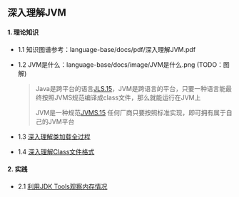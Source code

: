 ## 深入理解JVM

#### 1. 理论知识

- 1.1 知识图谱参考：language-base/docs/pdf/深入理解JVM.pdf
    
- 1.2 JVM是什么：language-base/docs/image/JVM是什么.png (TODO：图解)
  > Java是跨平台的语言[JLS.15](https://docs.oracle.com/javase/specs/jls/se15/jls15.pdf)，JVM是跨语言的平台，只要一种语言能最终按照JVMS规范编译成class文件，那么就能运行在JVM上
  >
  > JVM是一种规范[JVMS.15](https://docs.oracle.com/javase/specs/jvms/se15/jvms15.pdf) 任何厂商只要按照标准实现，即可拥有属于自己的JVM平台
    
- 1.3 [深入理解类加载全过程](./classloading/readme.md)

- 1.4 [深入理解Class文件格式](./classfileformat/readme.md)
   
#### 2. 实践

- 2.1 [利用JDK Tools观察内存情况](./jmm/readme.md)
    
